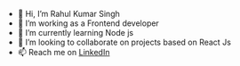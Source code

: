 - 👋 Hi, I’m Rahul Kumar Singh
- 👀 I’m working as a Frontend developer
- 🌱 I’m currently learning Node js
- 💞️ I’m looking to collaborate on projects based on React Js
- 📫 Reach me on [LinkedIn](https://www.linkedin.com/in/radix018/)

